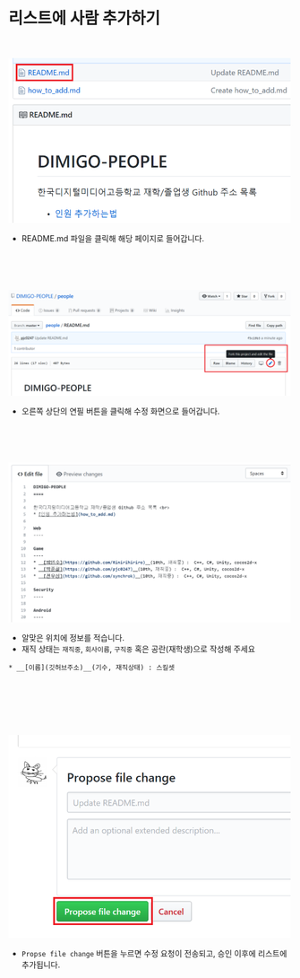 리스트에 사람 추가하기
====
<br><br>
<img src="img/step1.png" width="600">

* README.md 파일을 클릭해 해당 페이지로 들어갑니다.
<br><br><br><br><br>

<img src="img/step2.png" width="600" />

* 오른쪽 상단의 연필 버튼을 클릭해 수정 화면으로 들어갑니다.
<br><br><br><br><br>

<img src="img/step3.png" width="600" />

* 알맞은 위치에 정보를 적습니다.
* 재직 상태는 `재직중`, `회사이름`, `구직중` 혹은 공란(재학생)으로 작성해 주세요

```
* __[이름](깃허브주소)__(기수, 재직상태) : 스킬셋
```


<br><br><br><br><br>

<img src="img/step4.png" width="600" />

* `Propse file change` 버튼을 누르면 수정 요청이 전송되고, 승인 이후에 리스트에 추가됩니다.
